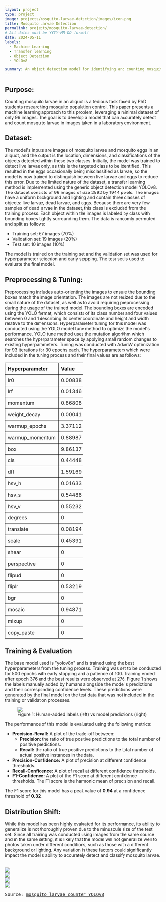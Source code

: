 ```yaml
---
layout: project
type: project
image: projects/mosquito-larvae-detection/images/icon.png
title: Mosquito Larvae Detection
permalink: projects/mosquito-larvae-detection/
# All dates must be YYYY-MM-DD format!
date: 2024-05-11
labels:
  - Machine Learning
  - Transfer learning
  - Object Detection
  - YOLOv8

summary: An object detection model for identifying and counting mosquito larvae and eggs
---
```

<head>
    <style>
        table {
            width: 50%;
            border-collapse: collapse;
        }
        th, td {
            border: 1px solid black;
            padding: 8px;
            text-align: left;
        }
    </style>
</head>
<h2>Purpose:</h2>
<p>
Counting mosquito larvae in an aliquot is a tedious task faced by PhD students researching mosquito population control. This paper presents a machine learning approach to this problem, leveraging a minimal dataset of only 96 images. The goal is to develop a model that can accurately detect and count mosquito larvae in images taken in a laboratory environment.
</p>
<h2>Dataset:</h2>
The model's inputs are images of mosquito larvae and mosquito eggs in an aliquot, and the output is the location, dimensions, and classifications of the objects detected within these two classes. Initially, the model was trained to detect live larvae only, as this is the targeted class to be identified. This resulted in the eggs occasionally being misclassified as larvae, so the model is now trained to distinguish between live larvae and eggs to reduce this error. Due to the limited nature of the dataset, a transfer learning method is implemented using the generic object detection model YOLOv8.
The dataset consists of 96 images of size 2592 by 1944 pixels. The images have a uniform background and lighting and contain three classes of objects: live larvae, dead larvae, and eggs. Because there are very few samples of dead larvae in the dataset, this class is excluded from the training process. Each object within the images is labeled by class with bounding boxes tightly surrounding them. The data is randomly permuted and split as follows:
<ul>
  <li>Training set: 67 images (70%)</li>
  <li>Validation set: 19 images (20%)</li>
  <li>Test set: 10 images (10%)</li>
</ul>
<p>
The model is trained on the training set and the validation set was used for hyperparameter selection and early stopping. The test set is used to evaluate the final model.
</p>
<h2>Preprocessing & Tuning:</h2>
<p>
Preprocessing includes auto-orienting the images to ensure the bounding boxes match the image orientation. The images are not resized due to the small nature of the dataset, as well as to avoid requiring preprocessing during the usage of the trained model. The bounding boxes
are encoded using the YOLO format, which consists of its class number and four values between 0 and 1 describing its center coordinate and height and width relative to the dimensions.
Hyperparameter tuning for this model was conducted using the YOLO model tune method to optimize the model's performance. YOLO tune method uses the mutation algorithm which searches the hyperparameter space by applying small random changes to existing hyperparameters. Tuning was conducted with AdamW optimization for 93 iterations for 30 epochs each. The hyperparameters which were included in the tuning process and their final values are as follows:
</p>
<table>
    <tr>
        <th>Hyperparameter</th>
        <th>Value</th>
    </tr>
    <tr><td>lr0</td><td>0.00838</td></tr>
    <tr><td>lrf</td><td>0.01346</td></tr>
    <tr><td>momentum</td><td>0.86808</td></tr>
    <tr><td>weight_decay</td><td>0.00041</td></tr>
    <tr><td>warmup_epochs</td><td>3.37112</td></tr>
    <tr><td>warmup_momentum</td><td>0.88987</td></tr>
    <tr><td>box</td><td>9.86137</td></tr>
    <tr><td>cls</td><td>0.44448</td></tr>
    <tr><td>dfl</td><td>1.59169</td></tr>
    <tr><td>hsv_h</td><td>0.01633</td></tr>
    <tr><td>hsv_s</td><td>0.54486</td></tr>
    <tr><td>hsv_v</td><td>0.55232</td></tr>
    <tr><td>degrees</td><td>0</td></tr>
    <tr><td>translate</td><td>0.08194</td></tr>
    <tr><td>scale</td><td>0.45391</td></tr>
    <tr><td>shear</td><td>0</td></tr>
    <tr><td>perspective</td><td>0</td></tr>
    <tr><td>flipud</td><td>0</td></tr>
    <tr><td>fliplr</td><td>0.53219</td></tr>
    <tr><td>bgr</td><td>0</td></tr>
    <tr><td>mosaic</td><td>0.94871</td></tr>
    <tr><td>mixup</td><td>0</td></tr>
    <tr><td>copy_paste</td><td>0</td></tr>
</table>
<h2>Training & Evaluation</h2>
<p>
The base model used is "yolov8n" and is trained using the best hyperparameters from the tuning process. Training was set to be conducted for 500 epochs with early stopping and a patience of 100. Training ended after epoch 376 and the best results were observed at 276. Figure 1 shows the labels manually added by humans alongside the model's predictions and their corresponding confidence levels. These predictions were generated by the final model on the test data that was not included in the training or validation processes.
</p>
<figure>
    <img class="ui image" src="{{ site.baseurl }}/projects/mosquito-larvae-detection/images/labels-vs-predictions.png">
    <figcaption>Figure 1: Human-added labels (left) vs model predictions (right)</figcaption>
</figure>

<p>The performance of this model is evaluated using the following metrics:</p>
<ul>
    <li>
        <strong>Precision-Recall:</strong> A plot of the trade-off between:
        <ul>
            <li><strong>Precision:</strong> the ratio of true positive predictions to the total number of positive predictions.</li>
            <li><strong>Recall:</strong> the ratio of true positive predictions to the total number of actual positive instances in the data.</li>
        </ul>
    </li>
    <li><strong>Precision-Confidence:</strong> A plot of precision at different confidence thresholds.</li>
    <li><strong>Recall-Confidence:</strong> A plot of recall at different confidence thresholds.</li>
    <li><strong>F1-Confidence:</strong> A plot of the F1 score at different confidence thresholds. The F1 score is the harmonic mean of precision and recall.</li>
</ul>
<p>The F1 score for this model has a peak value of <strong>0.94</strong> at a confidence threshold of <strong>0.32</strong>.</p>
<h2>Distribution Shift:</h2>
<p>
While this model has been highly evaluated for its performance, its ability to generalize is not thoroughly proven due to the minuscule size of the test set. Since all training was conducted using images from the same source and in the same setting, it is likely that the model will not generalize well to photos taken under different conditions, such as those with a different background or lighting. Any variation in these factors could significantly impact the model's ability to accurately detect and classify mosquito larvae.
</p>
<br/>
<img class="ui image" src="{{ site.baseurl }}/projects/mosquito-larvae-detection/images/PR-curve.png"/>
<br/>
<img class="ui image" src="{{ site.baseurl }}/projects/mosquito-larvae-detection/images/PC-curve.png"/>
<br/>
<img class="ui image" src="{{ site.baseurl }}/projects/mosquito-larvae-detection/images/RC-curve.png"/>
<br/>
<img class="ui image" src="{{ site.baseurl }}/projects/mosquito-larvae-detection/images/F1-curve.png"/>
<br/>
<pre>Source: <a href="https://github.com/yongsungm/mosquito_larvae_counter_YOLOv8"><i class="large github icon"></i>mosquito_larvae_counter_YOLOv8</a>
<br/>